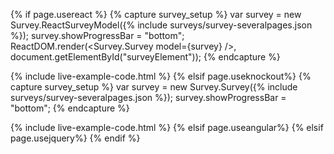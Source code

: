 {% if page.usereact %}
{% capture survey_setup %}
var survey = new Survey.ReactSurveyModel({% include surveys/survey-severalpages.json %});
survey.showProgressBar = "bottom";
ReactDOM.render(<Survey.Survey model={survey} />, document.getElementById("surveyElement"));
{% endcapture %}

{% include live-example-code.html %}
{% elsif page.useknockout%}
{% capture survey_setup %}
var survey = new Survey.Survey({% include surveys/survey-severalpages.json %});
survey.showProgressBar = "bottom";
{% endcapture %}

{% include live-example-code.html %}
{% elsif page.useangular%}
{% elsif page.usejquery%}
{% endif %}